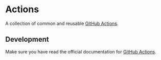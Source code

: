# Actions

A collection of common and reusable [GitHub Actions](https://github.com/features/actions).

## Development

Make sure you have read the official documentation for [GitHub Actions](https://developer.github.com/actions).
